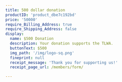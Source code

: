 ```yaml
---
title: 500 dollar donation
productID: 'product_dbe7c192bd'
price: '50000'
require_Billing_Address: true
require_Shipping_Address: false
display:
  name: $500 Donation
  description: Your donation supports the TLWA.
  buttonText: $500
  img_path: '/img/logo-sq.png'
  fineprint: null
  receipt_message: 'Thank you for supporting us!'
  receipt_page_url: /members/form/

---
```

